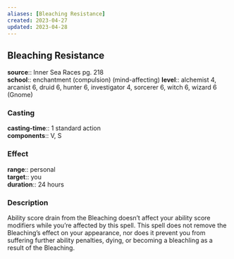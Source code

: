 ```yaml
---
aliases: [Bleaching Resistance]
created: 2023-04-27
updated: 2023-04-28
---
```


## Bleaching Resistance

**source**:: Inner Sea Races pg. 218  
**school**:: enchantment (compulsion) (mind-affecting)
**level**:: alchemist 4, arcanist 6, druid 6, hunter 6, investigator 4, sorcerer 6, witch 6, wizard 6 (Gnome)

### Casting

**casting-time**:: 1 standard action  
**components**:: V, S

### Effect

**range**:: personal  
**target**:: you  
**duration**:: 24 hours

### Description

Ability score drain from the Bleaching doesn’t affect your ability score modifiers while you’re affected by this spell. This spell does not remove the Bleaching’s effect on your appearance, nor does it prevent you from suffering further ability penalties, dying, or becoming a bleachling as a result of the Bleaching.
